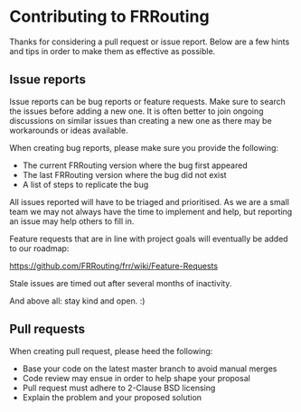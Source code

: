 Contributing to FRRouting
========================

Thanks for considering a pull request or issue report.  Below are a
few hints and tips in order to make them as effective as possible.

Issue reports
-------------

Issue reports can be bug reports or feature requests.  Make sure to
search the issues before adding a new one.  It is often better to
join ongoing discussions on similar issues than creating a new one
as there may be workarounds or ideas available.

When creating bug reports, please make sure you provide the following:

* The current FRRouting version where the bug first appeared
* The last FRRouting version where the bug did not exist
* A list of steps to replicate the bug

All issues reported will have to be triaged and prioritised.  As we
are a small team we may not always have the time to implement and help,
but reporting an issue may help others to fill in.

Feature requests that are in line with project goals will eventually
be added to our roadmap:

https://github.com/FRRouting/frr/wiki/Feature-Requests

Stale issues are timed out after several months of inactivity.

And above all: stay kind and open.  :)

Pull requests
-------------

When creating pull request, please heed the following:

* Base your code on the latest master branch to avoid manual merges
* Code review may ensue in order to help shape your proposal
* Pull request must adhere to 2-Clause BSD licensing
* Explain the problem and your proposed solution
